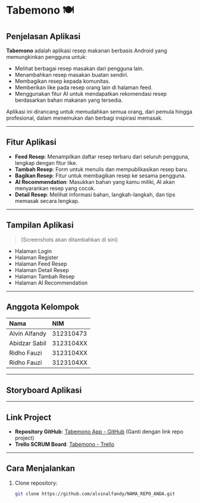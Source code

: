 # Tabemono 🍽️

## Penjelasan Aplikasi
**Tabemono** adalah aplikasi resep makanan berbasis Android yang memungkinkan pengguna untuk:
- Melihat berbagai resep masakan dari pengguna lain.
- Menambahkan resep masakan buatan sendiri.
- Membagikan resep kepada komunitas.
- Memberikan like pada resep orang lain di halaman feed.
- Menggunakan fitur AI untuk mendapatkan rekomendasi resep berdasarkan bahan makanan yang tersedia.

Aplikasi ini dirancang untuk memudahkan semua orang, dari pemula hingga profesional, dalam menemukan dan berbagi inspirasi memasak.

---

## Fitur Aplikasi
- **Feed Resep**: Menampilkan daftar resep terbaru dari seluruh pengguna, lengkap dengan fitur like.
- **Tambah Resep**: Form untuk menulis dan mempublikasikan resep baru.
- **Bagikan Resep**: Fitur untuk membagikan resep ke sesama pengguna.
- **AI Recommendation**: Masukkan bahan yang kamu miliki, AI akan menyarankan resep yang cocok.
- **Detail Resep**: Melihat informasi bahan, langkah-langkah, dan tips memasak secara lengkap.

---

## Tampilan Aplikasi
> (Screenshots akan ditambahkan di sini)

- Halaman Login
- Halaman Register
- Halaman Feed Resep
- Halaman Detail Resep
- Halaman Tambah Resep
- Halaman AI Recommendation

---

## Anggota Kelompok
| Nama | NIM |
|:-----------------------------|:------------|
| Alvin Alfandy | 312310473 |
| Abidzar Sabil | 3123104XX |
| Ridho Fauzi| 3123104XX |
| Ridho Fauzi  | 3123104XX |
---

## Storyboard Aplikasi


---

## Link Project
- **Repository GitHub**: [Tabemono App - GitHub](https://github.com/alvinalfandy) (Ganti dengan link repo project)
- **Trello SCRUM Board**: [Tabemono - Trello](https://trello.com/b/2Rr5uCf7/tabemono)

---

## Cara Menjalankan
1. Clone repository:
   ```bash
   git clone https://github.com/alvinalfandy/NAMA_REPO_ANDA.git
